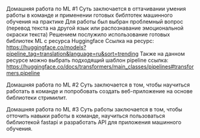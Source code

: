 Домашняя работа по ML #1 
Суть заключается в оттачивании умения работы в команде и применении готовых библтотек машинного обучения на практике 
Для работы был выбран проблемный вопрос (перевод текста на другой язык или распознавание эмоциональной окраски текста) 
Решением послужило использование готовых библиотек ML с ресурса Huggingface
Ссылка на ресурс: https://huggingface.co/models?pipeline_tag=translation&language=ru&sort=trending 
Также на данном ресурсе можно выбрать подходящий шаблон pipeline ссылка: https://huggingface.co/docs/transformers/main_classes/pipelines#transformers.pipeline


Домашняя работа по ML #2
Суть заключается в том, чтобы научиться работать в команде и попробовать создать веб-приложение на основе библиотеки стримилит. 


Домашняя работа по ML #3
Суть работы заключается в том, чтобы отточить навыки работы в команде, научиться пользоваться библиотекой fastapi и разработать API для приложения машинного обучения.
